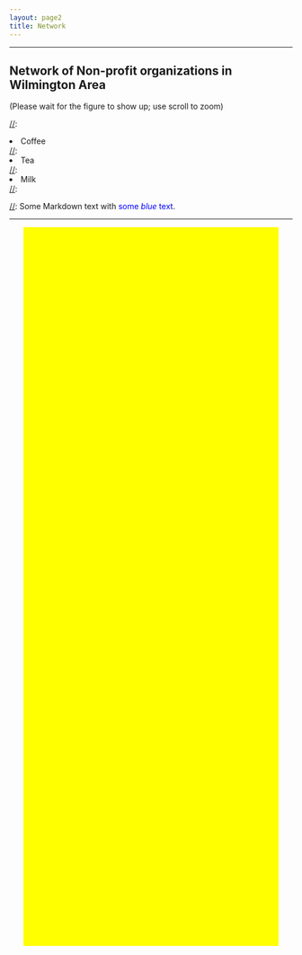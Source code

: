 ```yaml
---
layout: page2
title: Network
---
```

<style>
p.small {
    line-height: 0.5;
}
.abstract {
  display: none;
  padding: 15px 25px;
  margin: 0 5px 10px 5px;
  background-color: #EEE;
}

div .p {
    padding: 5px 0 10px 0;

}
.cl{
    font-weight: bolder;
}

.place_holder {
    height: 10px;
}
.fig{
     background-color:yellow;
    display: flex;
    padding: 40px 55px;
    margin: 0 25px 20px 25px;
    justify-content:center
}
</style>



***
## Network of Non-profit organizations in Wilmington Area
(Please wait for the figure to show up; use scroll to zoom)

[//]:<ol reversed>
[//]:  <li>Coffee</li>
[//]:  <li>Tea</li>
[//]:  <li>Milk</li>
[//]:</ol>

[//]: Some Markdown text with <span style="color:blue">some *blue* text</span>.


***


<p class="fig">
    <object data="../files/communication_network.html" width="1600px" height="1200px" ></object>
 </p> <p> </p>
  


<script src="https://code.jquery.com/jquery-latest.min.js"
        type="text/javascript"></script>


